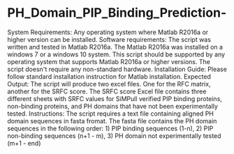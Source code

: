 # PH_Domain_PIP_Binding_Prediction-
System Requirements: Any operating system where Matlab R2016a or higher version can be installed.
Software requirements: The script was written and tested in Matlab R2016a. The Matlab R2016a was installed on a windows 7 or a windows 10 system. This script should be supported by any operating system that supports Matlab R2016a or higher versions. The script doesn't require any non-standard hardware.
Installation Guide: Please follow standard installation instruction for Matlab installation.
Expected Output: The script will produce two excel files. One for the RFC matrix, another for the SRFC score. The SRFC score Excel file contains three different sheets with SRFC values for SiMPull verified PIP binding proteins, non-binding proteins, and PH domains that have not been experimentally tested.
Instructions: The script requires a text file containing aligned PH domain sequences in fasta fromat. The fasta file contains the PH domain sequences in the following order: 1) PIP binding sequences (1-n), 2) PIP non-binding sequences (n+1 - m), 3) PH domain not experimentally tested (m+1 - end)
